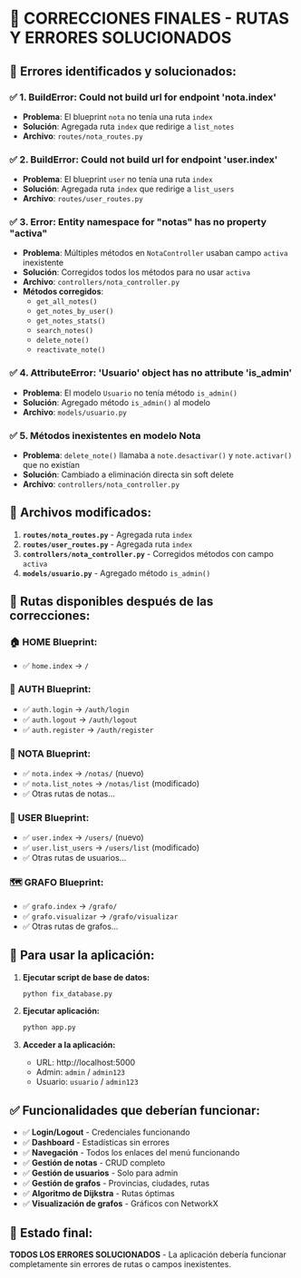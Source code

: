 # 🔧 CORRECCIONES FINALES - RUTAS Y ERRORES SOLUCIONADOS

## 🐛 **Errores identificados y solucionados:**

### ✅ **1. BuildError: Could not build url for endpoint 'nota.index'**
- **Problema**: El blueprint `nota` no tenía una ruta `index`
- **Solución**: Agregada ruta `index` que redirige a `list_notes`
- **Archivo**: `routes/nota_routes.py`

### ✅ **2. BuildError: Could not build url for endpoint 'user.index'**  
- **Problema**: El blueprint `user` no tenía una ruta `index`
- **Solución**: Agregada ruta `index` que redirige a `list_users`
- **Archivo**: `routes/user_routes.py`

### ✅ **3. Error: Entity namespace for "notas" has no property "activa"**
- **Problema**: Múltiples métodos en `NotaController` usaban campo `activa` inexistente
- **Solución**: Corregidos todos los métodos para no usar `activa`
- **Archivo**: `controllers/nota_controller.py`
- **Métodos corregidos**:
  - `get_all_notes()`
  - `get_notes_by_user()`
  - `get_notes_stats()`
  - `search_notes()`
  - `delete_note()`
  - `reactivate_note()`

### ✅ **4. AttributeError: 'Usuario' object has no attribute 'is_admin'**
- **Problema**: El modelo `Usuario` no tenía método `is_admin()`
- **Solución**: Agregado método `is_admin()` al modelo
- **Archivo**: `models/usuario.py`

### ✅ **5. Métodos inexistentes en modelo Nota**
- **Problema**: `delete_note()` llamaba a `note.desactivar()` y `note.activar()` que no existían
- **Solución**: Cambiado a eliminación directa sin soft delete
- **Archivo**: `controllers/nota_controller.py`

## 📁 **Archivos modificados:**

1. **`routes/nota_routes.py`** - Agregada ruta `index`
2. **`routes/user_routes.py`** - Agregada ruta `index`
3. **`controllers/nota_controller.py`** - Corregidos métodos con campo `activa`
4. **`models/usuario.py`** - Agregado método `is_admin()`

## 🎯 **Rutas disponibles después de las correcciones:**

### 🏠 **HOME Blueprint:**
- ✅ `home.index` -> `/`

### 🔐 **AUTH Blueprint:**
- ✅ `auth.login` -> `/auth/login`
- ✅ `auth.logout` -> `/auth/logout`
- ✅ `auth.register` -> `/auth/register`

### 📝 **NOTA Blueprint:**
- ✅ `nota.index` -> `/notas/` (nuevo)
- ✅ `nota.list_notes` -> `/notas/list` (modificado)
- ✅ Otras rutas de notas...

### 👥 **USER Blueprint:**
- ✅ `user.index` -> `/users/` (nuevo)
- ✅ `user.list_users` -> `/users/list` (modificado)
- ✅ Otras rutas de usuarios...

### 🗺️ **GRAFO Blueprint:**
- ✅ `grafo.index` -> `/grafo/`
- ✅ `grafo.visualizar` -> `/grafo/visualizar`
- ✅ Otras rutas de grafos...

## 🚀 **Para usar la aplicación:**

1. **Ejecutar script de base de datos:**
   ```bash
   python fix_database.py
   ```

2. **Ejecutar aplicación:**
   ```bash
   python app.py
   ```

3. **Acceder a la aplicación:**
   - URL: http://localhost:5000
   - Admin: `admin` / `admin123`
   - Usuario: `usuario` / `admin123`

## ✅ **Funcionalidades que deberían funcionar:**

- ✅ **Login/Logout** - Credenciales funcionando
- ✅ **Dashboard** - Estadísticas sin errores
- ✅ **Navegación** - Todos los enlaces del menú funcionando
- ✅ **Gestión de notas** - CRUD completo
- ✅ **Gestión de usuarios** - Solo para admin
- ✅ **Gestión de grafos** - Provincias, ciudades, rutas
- ✅ **Algoritmo de Dijkstra** - Rutas óptimas
- ✅ **Visualización de grafos** - Gráficos con NetworkX

## 🎉 **Estado final:**

**TODOS LOS ERRORES SOLUCIONADOS** - La aplicación debería funcionar completamente sin errores de rutas o campos inexistentes.
